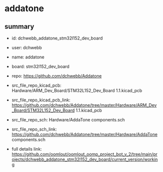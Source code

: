 # addatone
 
## summary 
* id: dchwebb_addatone_stm32l152_dev_board
* user: dchwebb
* name: addatone
* board: stm32l152_dev_board
* repo: https://github.com/dchwebb/Addatone
* src_file_repo_kicad_pcb: Hardware/ARM_Dev_Board/STM32L152_Dev_Board 1.1.kicad_pcb
* src_file_repo_kicad_pcb_link: https://github.com/dchwebb/Addatone/tree/master/Hardware/ARM_Dev_Board/STM32L152_Dev_Board 1.1.kicad_pcb


* src_file_repo_sch: Hardware/AddaTone components.sch
* src_file_repo_sch_link: https://github.com/dchwebb/Addatone/tree/master/Hardware/AddaTone components.sch
* full details link: https://github.com/oomlout/oomlout_oomp_project_bot_v_2/tree/main/projects/dchwebb_addatone_stm32l152_dev_board/current_version/working  






